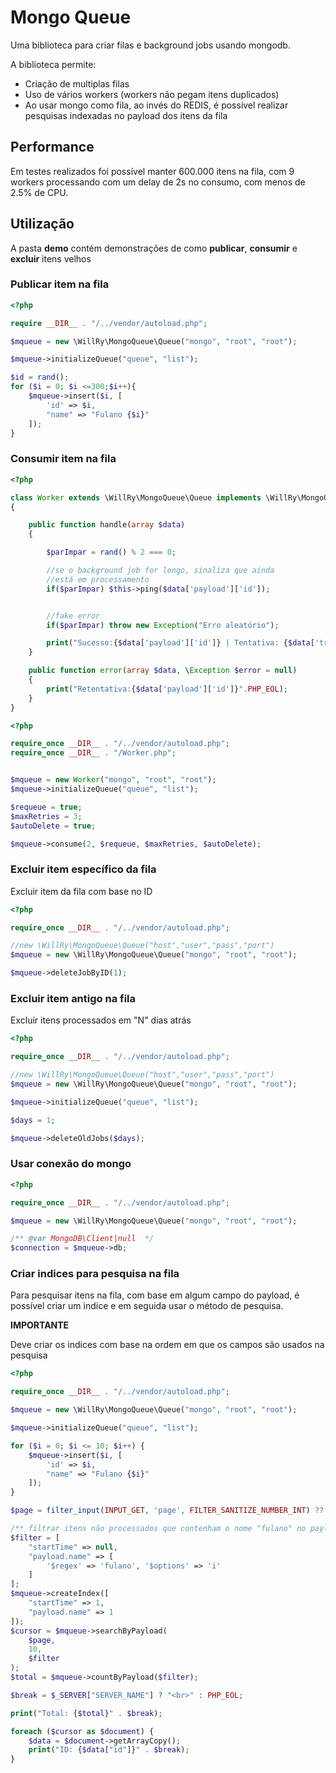 # Mongo Queue

Uma biblioteca para criar filas e background jobs usando mongodb.

A biblioteca permite:

- Criação de multiplas filas
- Uso de vários workers (workers não pegam itens duplicados)
- Ao usar mongo como fila, ao invés do REDIS, é possível realizar pesquisas indexadas no payload dos itens da fila

## Performance

Em testes realizados foi possível manter 600.000 itens na fila, com 9 workers processando com um delay de 2s no consumo,
com menos de 2.5% de CPU.

## Utilização

A pasta **demo** contém demonstrações de como **publicar**, **consumir** e **excluir** itens velhos

### Publicar item na fila

```php
<?php

require __DIR__ . "/../vendor/autoload.php";

$mqueue = new \WillRy\MongoQueue\Queue("mongo", "root", "root");

$mqueue->initializeQueue("queue", "list");

$id = rand();
for ($i = 0; $i <=300;$i++){
    $mqueue->insert($i, [
        'id' => $i,
        "name" => "Fulano {$i}"
    ]);
}
```

### Consumir item na fila

```php
<?php

class Worker extends \WillRy\MongoQueue\Queue implements \WillRy\MongoQueue\WorkerInterface
{

    public function handle(array $data)
    {

        $parImpar = rand() % 2 === 0;

        //se o background job for longo, sinaliza que ainda
        //está em processamento
        if($parImpar) $this->ping($data['payload']['id']);


        //fake error
        if($parImpar) throw new Exception("Erro aleatório");

        print("Sucesso:{$data['payload']['id']} | Tentativa: {$data['tries']}".PHP_EOL);
    }

    public function error(array $data, \Exception $error = null)
    {
        print("Retentativa:{$data['payload']['id']}".PHP_EOL);
    }
}
```

```php
<?php

require_once __DIR__ . "/../vendor/autoload.php";
require_once __DIR__ . "/Worker.php";


$mqueue = new Worker("mongo", "root", "root");
$mqueue->initializeQueue("queue", "list");

$requeue = true;
$maxRetries = 3;
$autoDelete = true;

$mqueue->consume(2, $requeue, $maxRetries, $autoDelete);
```

### Excluir item específico da fila

Excluir item da fila com base no ID

```php
<?php

require_once __DIR__ . "/../vendor/autoload.php";

//new \WillRy\MongoQueue\Queue("host","user","pass","port")
$mqueue = new \WillRy\MongoQueue\Queue("mongo", "root", "root");

$mqueue->deleteJobByID(1);

```

### Excluir item antigo na fila

Excluir itens processados em "N" dias atrás

```php
<?php

require_once __DIR__ . "/../vendor/autoload.php";

//new \WillRy\MongoQueue\Queue("host","user","pass","port")
$mqueue = new \WillRy\MongoQueue\Queue("mongo", "root", "root");

$mqueue->initializeQueue("queue", "list");

$days = 1;

$mqueue->deleteOldJobs($days);
```

### Usar conexão do mongo

```php
<?php

require_once __DIR__ . "/../vendor/autoload.php";

$mqueue = new \WillRy\MongoQueue\Queue("mongo", "root", "root");

/** @var MongoDB\Client|null  */
$connection = $mqueue->db;
```

### Criar indices para pesquisa na fila

Para pesquisar itens na fila, com base em algum campo do payload, é possível criar um indice e em seguida usar o método
de pesquisa.

**IMPORTANTE**

Deve criar os indices com base na ordem em que os campos são usados na pesquisa

```php
<?php

require_once __DIR__ . "/../vendor/autoload.php";

$mqueue = new \WillRy\MongoQueue\Queue("mongo", "root", "root");

$mqueue->initializeQueue("queue", "list");

for ($i = 0; $i <= 10; $i++) {
    $mqueue->insert($i, [
        'id' => $i,
        "name" => "Fulano {$i}"
    ]);
}

$page = filter_input(INPUT_GET, 'page', FILTER_SANITIZE_NUMBER_INT) ?? 1;

/** filtrar itens não processados que contenham o nome "fulano" no payload  */
$filter = [
    "startTime" => null,
    "payload.name" => [
        '$regex' => 'fulano', '$options' => 'i'
    ]
];
$mqueue->createIndex([
    "startTime" => 1,
    "payload.name" => 1
]);
$cursor = $mqueue->searchByPayload(
    $page,
    10,
    $filter
);
$total = $mqueue->countByPayload($filter);

$break = $_SERVER["SERVER_NAME"] ? "<br>" : PHP_EOL;

print("Total: {$total}" . $break);

foreach ($cursor as $document) {
    $data = $document->getArrayCopy();
    print("ID: {$data["id"]}" . $break);
}

```

